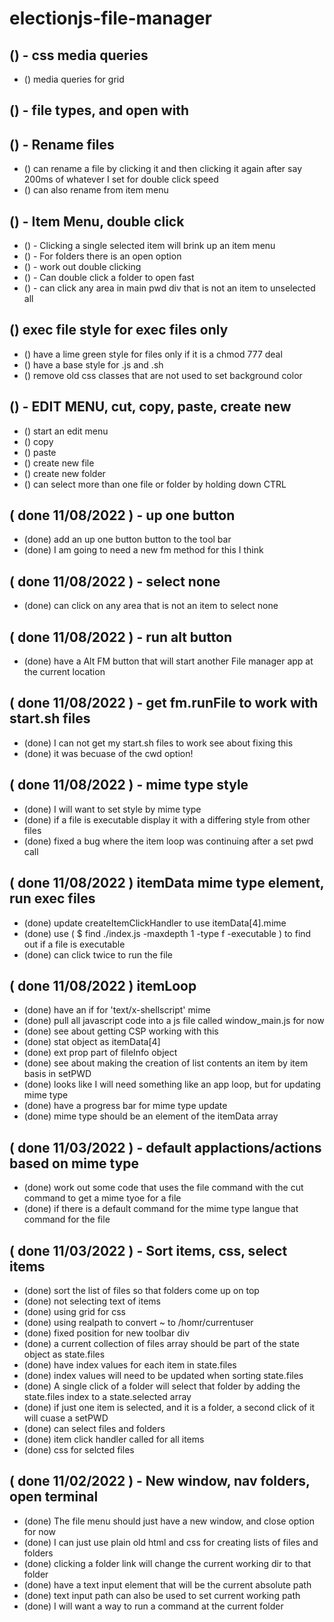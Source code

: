 # electionjs-file-manager

## () - css media queries
* () media queries for grid

## () - file types, and open with

## () - Rename files
* () can rename a file by clicking it and then clicking it again after say 200ms of whatever I set for double click speed
* () can also rename from item menu

## () - Item Menu, double click
* () - Clicking a single selected item will brink up an item menu
* () - For folders there is an open option
* () - work out double clicking
* () - Can double click a folder to open fast
* () - can click any area in main pwd div that is not an item to unselected all

## () exec file style for exec files only
* () have a lime green style for files only if it is a chmod 777 deal
* () have a base style for .js and .sh
* () remove old css classes that are not used to set background color

## () - EDIT MENU, cut, copy, paste, create new
* () start an edit menu
* () copy
* () paste
* () create new file
* () create new folder
* () can select more than one file or folder by holding down CTRL

## ( done 11/08/2022 ) - up one button
* (done) add an up one button button to the tool bar
* (done) I am going to need a new fm method for this I think

## ( done 11/08/2022 ) - select none
* (done) can click on any area that is not an item to select none

## ( done 11/08/2022 ) - run alt button
* (done) have a Alt FM button that will start another File manager app at the current location

## ( done 11/08/2022 ) - get fm.runFile to work with start.sh files
* (done) I can not get my start.sh files to work see about fixing this
* (done) it was becuase of the cwd option!

## ( done 11/08/2022 ) - mime type style
* (done) I will want to set style by mime type
* (done) if a file is executable display it with a differing style from other files
* (done) fixed a bug where the item loop was continuing after a set pwd call

## ( done 11/08/2022 ) itemData mime type element, run exec files
* (done) update createItemClickHandler to use itemData\[4\].mime
* (done) use ( $ find ./index.js -maxdepth 1 -type f -executable ) to find out if a file is executable
* (done) can click twice to run the file

## ( done 11/08/2022 ) itemLoop
* (done) have an if for 'text/x-shellscript' mime
* (done) pull all javascript code into a js file called window_main.js for now
* (done) see about getting CSP working with this
* (done) stat object as itemData\[4\]
* (done) ext prop part of fileInfo object
* (done) see about making the creation of list contents an item by item basis in setPWD
* (done) looks like I will need something like an app loop, but for updating mime type
* (done) have a progress bar for mime type update
* (done) mime type should be an element of the itemData array

## ( done 11/03/2022 ) - default applactions/actions based on mime type
* (done) work out some code that uses the file command with the cut command to get a mime tyoe for a file
* (done) if there is a default command for the mime type langue that command for the file

## ( done 11/03/2022 ) - Sort items, css, select items
* (done) sort the list of files so that folders come up on top
* (done) not selecting text of items
* (done) using grid for css
* (done) using realpath to convert ~ to /homr/currentuser
* (done) fixed position for new toolbar div
* (done) a current collection of files array should be part of the state object as state.files
* (done) have index values for each item in state.files
* (done) index values will need to be updated when sorting state.files
* (done) A single click of a folder will select that folder by adding the state.files index to a state.selected array
* (done) if just one item is selected, and it is a folder, a second click of it will cuase a setPWD
* (done) can select files and folders
* (done) item click handler called for all items
* (done) css for selcted files

## ( done 11/02/2022 ) - New window, nav folders, open terminal
* (done) The file menu should just have a new window, and close option for now
* (done) I can just use plain old html and css for creating lists of files and folders
* (done) clicking a folder link will change the current working dir to that folder
* (done) have a text input element that will be the current absolute path
* (done) text input path can also be used to set current working path
* (done) I will want a way to run a command at the current folder
